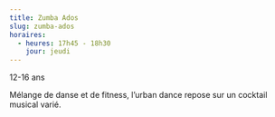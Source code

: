 ```yaml
---
title: Zumba Ados
slug: zumba-ados
horaires:
  - heures: 17h45 - 18h30
    jour: jeudi
---
```

12-16 ans

Mélange de danse et de fitness, l’urban dance repose sur un cocktail musical varié.
